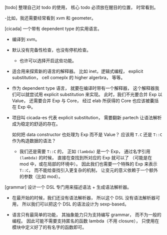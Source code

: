 [todo] 整理自己对 todo 的使用，
核心 todo 必须放在醒目的位置，
时常看到。

-比如，我还需要经常看到 xvm 和 geometer。

[cicada] 一个带有 dependent type 的实用语言。

- 编译到 xvm。

- 默认没有完备性检查，也没有停机检查。

  - 也许可以选择开启这些功能。

- 适合用来探索新的语言的解释器。
  比如 inet，逻辑式编程，
  explicit substitution，
  cell comeplx 的 higher algerbra，
  等等。

- 作为 dependent type 语言，
  就要在编译时带有一个解释器，
  这个解释器我们可以就尝试用
  explicit substitution 来实现。
  此时，我们不光要合并 Exp 以 Value，
  还需要合并 Exp 与 Core，
  经过 elab 所获得的 Core 也应该被囊括在 Exp 中。

- 项目叫 cicada-es 代表 explicit substitution，
  需要翻新 partech 让语法解析成为稳定的舒适的存在。

  如何把 data constructor 也处理为 Exp 而不是 Value？
  应该用 `T.C` 还是 `T::C` 作为构造数据的语法？

  - 我们还是需要 `T::C` 的，
    正如 `(lambda)` 是一个 Exp，
    通过名字引用 `(lambda)` 的时候，
    直接在查找到所对应的 Exp 就可以了
    （可能是在 mod 中，或在局部的环境中）。
    因此我们也需要一个特殊的 Exp 来表示 `T::C`，
    而不能给查找引入更复杂的机制，
    让变元的意义依赖于一个额外的参数（比如 mod）。

[grammar] 设计一个 DSL 专门用来描述语法 + 生成语法解析器。

- 在最开始的时候，我们还没有语法解析器，
  所以这个 DSL 没有语法解析器可用，
  所以我们可以把这个 DSL 的语法设计为 sexp-based。

- 语言只有最简单的功能，
  其抽象能力只为支持编写 grammar，
  而不为一般的编程。
  因此可能不需要支持匿名的函数 lambda（不用 closure），
  只使用在模块中定义好了的有名字的函数即可。
